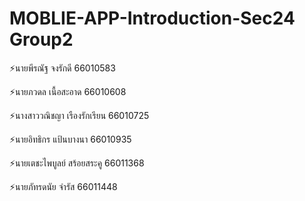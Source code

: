# MOBLIE-APP-Introduction-Sec24 Group2

<p align='left'>⚡นายพีรณัฐ จงรักดี 66010583</p>
<p align='left'>⚡นายภวดล เนื้อสะอาด 66010608</p>
<p align='left'>⚡นางสาววณิชญา เรืองรักเรียน 66010725</p>
<p align='left'>⚡นายอิทธิกร แป้นบางนา 66010935</p>
<p align='left'>⚡นายเตชะไพบูลย์ สร้อยสระคู 66011368</p>
<p align='left'>⚡นายภัทรดนัย จำรัส 66011448</p>
